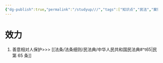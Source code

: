 ```yaml
---
{"dg-publish":true,"permalink":"/studyup///","tags":["知识点","民法","案情"]}
---
```


# 效力
1. 善意相对人保护>>> [[法条/法条细则/民法典/中华人民共和国民法典#^t65\|民第 65 条]]